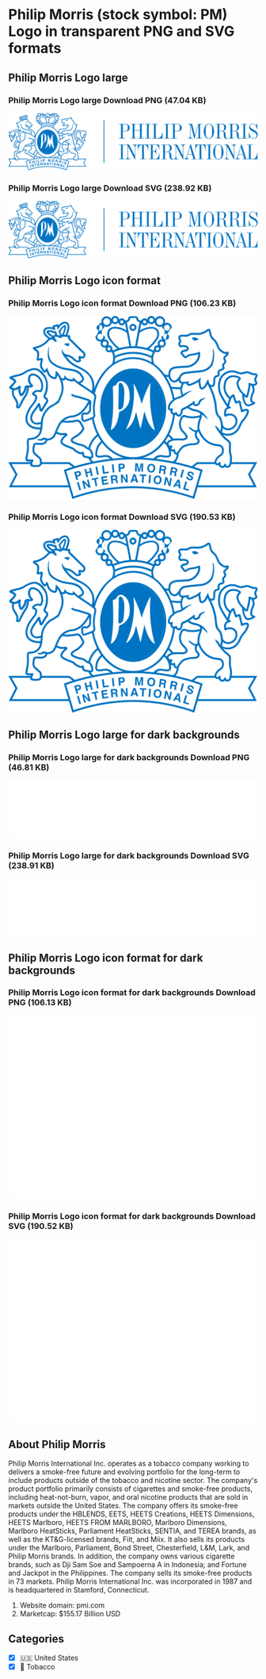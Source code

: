 # Philip Morris (stock symbol: PM) Logo in transparent PNG and SVG formats

## Philip Morris Logo large

### Philip Morris Logo large Download PNG (47.04 KB)

![Philip Morris Logo large Download PNG (47.04 KB)](/img/orig/PM_BIG-dce2b2f3.png)

### Philip Morris Logo large Download SVG (238.92 KB)

![Philip Morris Logo large Download SVG (238.92 KB)](/img/orig/PM_BIG-e818010c.svg)

## Philip Morris Logo icon format

### Philip Morris Logo icon format Download PNG (106.23 KB)

![Philip Morris Logo icon format Download PNG (106.23 KB)](/img/orig/PM-9b5fa1ae.png)

### Philip Morris Logo icon format Download SVG (190.53 KB)

![Philip Morris Logo icon format Download SVG (190.53 KB)](/img/orig/PM-d9ed6144.svg)

## Philip Morris Logo large for dark backgrounds

### Philip Morris Logo large for dark backgrounds Download PNG (46.81 KB)

![Philip Morris Logo large for dark backgrounds Download PNG (46.81 KB)](/img/orig/PM_BIG.D-ed0f3338.png)

### Philip Morris Logo large for dark backgrounds Download SVG (238.91 KB)

![Philip Morris Logo large for dark backgrounds Download SVG (238.91 KB)](/img/orig/PM_BIG.D-09f56f07.svg)

## Philip Morris Logo icon format for dark backgrounds

### Philip Morris Logo icon format for dark backgrounds Download PNG (106.13 KB)

![Philip Morris Logo icon format for dark backgrounds Download PNG (106.13 KB)](/img/orig/PM.D-51d2865b.png)

### Philip Morris Logo icon format for dark backgrounds Download SVG (190.52 KB)

![Philip Morris Logo icon format for dark backgrounds Download SVG (190.52 KB)](/img/orig/PM.D-aa9a28f6.svg)

## About Philip Morris

Philip Morris International Inc. operates as a tobacco company working to delivers a smoke-free future and evolving portfolio for the long-term to include products outside of the tobacco and nicotine sector. The company's product portfolio primarily consists of cigarettes and smoke-free products, including heat-not-burn, vapor, and oral nicotine products that are sold in markets outside the United States. The company offers its smoke-free products under the HBLENDS, EETS, HEETS Creations, HEETS Dimensions, HEETS Marlboro, HEETS FROM MARLBORO, Marlboro Dimensions, Marlboro HeatSticks, Parliament HeatSticks, SENTIA, and TEREA brands, as well as the KT&G-licensed brands, Fiit, and Miix. It also sells its products under the Marlboro, Parliament, Bond Street, Chesterfield, L&M, Lark, and Philip Morris brands. In addition, the company owns various cigarette brands, such as Dji Sam Soe and Sampoerna A in Indonesia; and Fortune and Jackpot in the Philippines. The company sells its smoke-free products in 73 markets. Philip Morris International Inc. was incorporated in 1987 and is headquartered in Stamford, Connecticut.

1. Website domain: pmi.com
2. Marketcap: $155.17 Billion USD


## Categories
- [x] 🇺🇸 United States
- [x] 🚬 Tobacco
